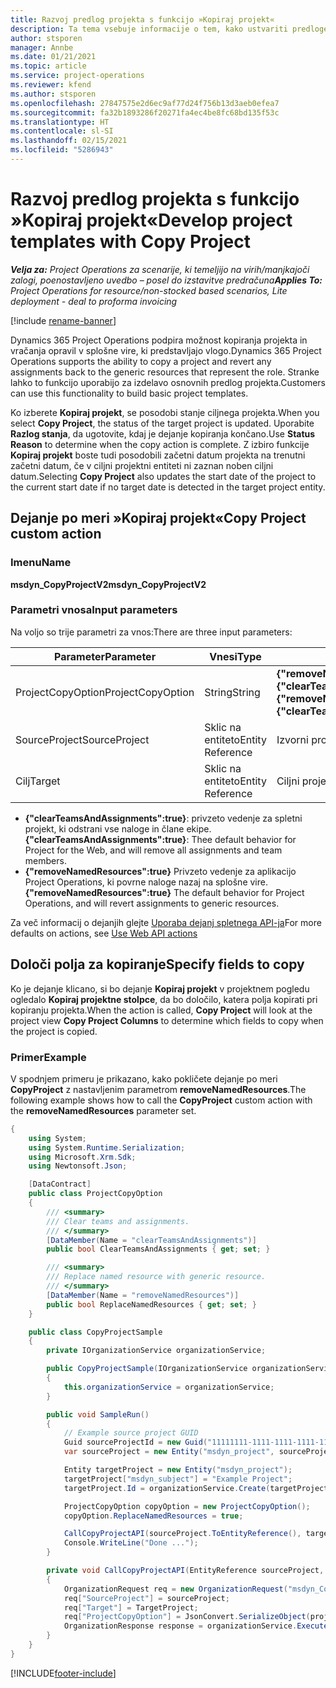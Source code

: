 ```yaml
---
title: Razvoj predlog projekta s funkcijo »Kopiraj projekt«
description: Ta tema vsebuje informacije o tem, kako ustvariti predloge projektov z uporabo dejanja po meri »Kopiraj projekt«.
author: stsporen
manager: Annbe
ms.date: 01/21/2021
ms.topic: article
ms.service: project-operations
ms.reviewer: kfend
ms.author: stsporen
ms.openlocfilehash: 27847575e2d6ec9af77d24f756b13d3aeb0efea7
ms.sourcegitcommit: fa32b1893286f20271fa4ec4be8fc68bd135f53c
ms.translationtype: HT
ms.contentlocale: sl-SI
ms.lasthandoff: 02/15/2021
ms.locfileid: "5286943"
---
```

# <a name="develop-project-templates-with-copy-project"></a><span data-ttu-id="0719c-103">Razvoj predlog projekta s funkcijo »Kopiraj projekt«</span><span class="sxs-lookup"><span data-stu-id="0719c-103">Develop project templates with Copy Project</span></span>

<span data-ttu-id="0719c-104">_**Velja za:** Project Operations za scenarije, ki temeljijo na virih/manjkajoči zalogi, poenostavljeno uvedbo – posel do izstavitve predračuna_</span><span class="sxs-lookup"><span data-stu-id="0719c-104">_**Applies To:** Project Operations for resource/non-stocked based scenarios, Lite deployment - deal to proforma invoicing_</span></span>

[!include [rename-banner](~/includes/cc-data-platform-banner.md)]

<span data-ttu-id="0719c-105">Dynamics 365 Project Operations podpira možnost kopiranja projekta in vračanja opravil v splošne vire, ki predstavljajo vlogo.</span><span class="sxs-lookup"><span data-stu-id="0719c-105">Dynamics 365 Project Operations supports the ability to copy a project and revert any assignments back to the generic resources that represent the role.</span></span> <span data-ttu-id="0719c-106">Stranke lahko to funkcijo uporabijo za izdelavo osnovnih predlog projekta.</span><span class="sxs-lookup"><span data-stu-id="0719c-106">Customers can use this functionality to build basic project templates.</span></span>

<span data-ttu-id="0719c-107">Ko izberete **Kopiraj projekt**, se posodobi stanje ciljnega projekta.</span><span class="sxs-lookup"><span data-stu-id="0719c-107">When you select **Copy Project**, the status of the target project is updated.</span></span> <span data-ttu-id="0719c-108">Uporabite **Razlog stanja**, da ugotovite, kdaj je dejanje kopiranja končano.</span><span class="sxs-lookup"><span data-stu-id="0719c-108">Use **Status Reason** to determine when the copy action is complete.</span></span> <span data-ttu-id="0719c-109">Z izbiro funkcije **Kopiraj projekt** boste tudi posodobili začetni datum projekta na trenutni začetni datum, če v ciljni projektni entiteti ni zaznan noben ciljni datum.</span><span class="sxs-lookup"><span data-stu-id="0719c-109">Selecting **Copy Project** also updates the start date of the project to the current start date if no target date is detected in the target project entity.</span></span>

## <a name="copy-project-custom-action"></a><span data-ttu-id="0719c-110">Dejanje po meri »Kopiraj projekt«</span><span class="sxs-lookup"><span data-stu-id="0719c-110">Copy Project custom action</span></span> 

### <a name="name"></a><span data-ttu-id="0719c-111">Imenu</span><span class="sxs-lookup"><span data-stu-id="0719c-111">Name</span></span> 

<span data-ttu-id="0719c-112">**msdyn_CopyProjectV2**</span><span class="sxs-lookup"><span data-stu-id="0719c-112">**msdyn_CopyProjectV2**</span></span>

### <a name="input-parameters"></a><span data-ttu-id="0719c-113">Parametri vnosa</span><span class="sxs-lookup"><span data-stu-id="0719c-113">Input parameters</span></span>
<span data-ttu-id="0719c-114">Na voljo so trije parametri za vnos:</span><span class="sxs-lookup"><span data-stu-id="0719c-114">There are three input parameters:</span></span>

| <span data-ttu-id="0719c-115">Parameter</span><span class="sxs-lookup"><span data-stu-id="0719c-115">Parameter</span></span>          | <span data-ttu-id="0719c-116">Vnesi</span><span class="sxs-lookup"><span data-stu-id="0719c-116">Type</span></span>   | <span data-ttu-id="0719c-117">Vrednosti</span><span class="sxs-lookup"><span data-stu-id="0719c-117">Values</span></span>                                                   | 
|--------------------|--------|----------------------------------------------------------|
| <span data-ttu-id="0719c-118">ProjectCopyOption</span><span class="sxs-lookup"><span data-stu-id="0719c-118">ProjectCopyOption</span></span>  | <span data-ttu-id="0719c-119">String</span><span class="sxs-lookup"><span data-stu-id="0719c-119">String</span></span> | <span data-ttu-id="0719c-120">**{"removeNamedResources":true}** ali **{"clearTeamsAndAssignments":true}**</span><span class="sxs-lookup"><span data-stu-id="0719c-120">**{"removeNamedResources":true}** or **{"clearTeamsAndAssignments":true}**</span></span> |
| <span data-ttu-id="0719c-121">SourceProject</span><span class="sxs-lookup"><span data-stu-id="0719c-121">SourceProject</span></span>      | <span data-ttu-id="0719c-122">Sklic na entiteto</span><span class="sxs-lookup"><span data-stu-id="0719c-122">Entity Reference</span></span> | <span data-ttu-id="0719c-123">Izvorni projekt</span><span class="sxs-lookup"><span data-stu-id="0719c-123">Source Project</span></span> |
| <span data-ttu-id="0719c-124">Cilj</span><span class="sxs-lookup"><span data-stu-id="0719c-124">Target</span></span>             | <span data-ttu-id="0719c-125">Sklic na entiteto</span><span class="sxs-lookup"><span data-stu-id="0719c-125">Entity Reference</span></span> | <span data-ttu-id="0719c-126">Ciljni projekt</span><span class="sxs-lookup"><span data-stu-id="0719c-126">Target Project</span></span> |


- <span data-ttu-id="0719c-127">**{"clearTeamsAndAssignments":true}**: privzeto vedenje za spletni projekt, ki odstrani vse naloge in člane ekipe.</span><span class="sxs-lookup"><span data-stu-id="0719c-127">**{"clearTeamsAndAssignments":true}**: Thee default behavior for Project for the Web, and will remove all assignments and team members.</span></span>
- <span data-ttu-id="0719c-128">**{"removeNamedResources":true}** Privzeto vedenje za aplikacijo Project Operations, ki povrne naloge nazaj na splošne vire.</span><span class="sxs-lookup"><span data-stu-id="0719c-128">**{"removeNamedResources":true}** The default behavior for Project Operations, and will revert assignments to generic resources.</span></span>

<span data-ttu-id="0719c-129">Za več informacij o dejanjih glejte [Uporaba dejanj spletnega API-ja](https://docs.microsoft.com/powerapps/developer/common-data-service/webapi/use-web-api-actions)</span><span class="sxs-lookup"><span data-stu-id="0719c-129">For more defaults on actions, see [Use Web API actions](https://docs.microsoft.com/powerapps/developer/common-data-service/webapi/use-web-api-actions)</span></span>

## <a name="specify-fields-to-copy"></a><span data-ttu-id="0719c-130">Določi polja za kopiranje</span><span class="sxs-lookup"><span data-stu-id="0719c-130">Specify fields to copy</span></span> 
<span data-ttu-id="0719c-131">Ko je dejanje klicano, si bo dejanje **Kopiraj projekt** v projektnem pogledu ogledalo **Kopiraj projektne stolpce**, da bo določilo, katera polja kopirati pri kopiranju projekta.</span><span class="sxs-lookup"><span data-stu-id="0719c-131">When the action is called, **Copy Project** will look at the project view **Copy Project Columns** to determine which fields to copy when the project is copied.</span></span>


### <a name="example"></a><span data-ttu-id="0719c-132">Primer</span><span class="sxs-lookup"><span data-stu-id="0719c-132">Example</span></span>
<span data-ttu-id="0719c-133">V spodnjem primeru je prikazano, kako pokličete dejanje po meri **CopyProject** z nastavljenim parametrom **removeNamedResources**.</span><span class="sxs-lookup"><span data-stu-id="0719c-133">The following example shows how to call the **CopyProject** custom action with the **removeNamedResources** parameter set.</span></span>
```C#
{
    using System;
    using System.Runtime.Serialization;
    using Microsoft.Xrm.Sdk;
    using Newtonsoft.Json;

    [DataContract]
    public class ProjectCopyOption
    {
        /// <summary>
        /// Clear teams and assignments.
        /// </summary>
        [DataMember(Name = "clearTeamsAndAssignments")]
        public bool ClearTeamsAndAssignments { get; set; }

        /// <summary>
        /// Replace named resource with generic resource.
        /// </summary>
        [DataMember(Name = "removeNamedResources")]
        public bool ReplaceNamedResources { get; set; }
    }

    public class CopyProjectSample
    {
        private IOrganizationService organizationService;

        public CopyProjectSample(IOrganizationService organizationService)
        {
            this.organizationService = organizationService;
        }

        public void SampleRun()
        {
            // Example source project GUID
            Guid sourceProjectId = new Guid("11111111-1111-1111-1111-111111111111");
            var sourceProject = new Entity("msdyn_project", sourceProjectId);

            Entity targetProject = new Entity("msdyn_project");
            targetProject["msdyn_subject"] = "Example Project";
            targetProject.Id = organizationService.Create(targetProject);

            ProjectCopyOption copyOption = new ProjectCopyOption();
            copyOption.ReplaceNamedResources = true;

            CallCopyProjectAPI(sourceProject.ToEntityReference(), targetProject.ToEntityReference(), copyOption);
            Console.WriteLine("Done ...");
        }

        private void CallCopyProjectAPI(EntityReference sourceProject, EntityReference TargetProject, ProjectCopyOption projectCopyOption)
        {
            OrganizationRequest req = new OrganizationRequest("msdyn_CopyProjectV2");
            req["SourceProject"] = sourceProject;
            req["Target"] = TargetProject;
            req["ProjectCopyOption"] = JsonConvert.SerializeObject(projectCopyOption);
            OrganizationResponse response = organizationService.Execute(req);
        }
    }
}
```


[!INCLUDE[footer-include](../includes/footer-banner.md)]